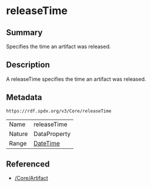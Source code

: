 <!-- Automatically generated by spec-parser v2.0.0 on 2024-01-26T22:18:46.241893+00:00 -->
<!-- SPDX-License-Identifier: Community-Spec-1.0 -->

# releaseTime

## Summary

Specifies the time an artifact was released.


## Description

A releaseTime specifies the time an artifact was released.


## Metadata

`https://rdf.spdx.org/v3/Core/releaseTime`


| | |
|---|---|
| Name | releaseTime |
| Nature | DataProperty |
| Range | [DateTime](../Datatypes/DateTime.md) |




## Referenced

- [/Core/Artifact](../../Core/Classes/Artifact.md)

